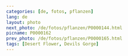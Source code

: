 ```yaml
---
categories: [de, fotos, pflanzen]
lang: de
layout: photo
next_photo: /de/fotos/pflanzen/P0000144.html
picname: P0000162
prev_photo: /de/fotos/pflanzen/P0000165.html
tags: [Desert Flower, Devils Gorge]
---
```

